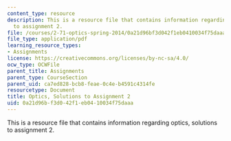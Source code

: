 ```yaml
---
content_type: resource
description: This is a resource file that contains information regarding optics, solutions
  to assignment 2.
file: /courses/2-71-optics-spring-2014/0a21d96bf3d042f1eb0410034f75daaa_MIT2_71S14_HW_2_sols.pdf
file_type: application/pdf
learning_resource_types:
- Assignments
license: https://creativecommons.org/licenses/by-nc-sa/4.0/
ocw_type: OCWFile
parent_title: Assignments
parent_type: CourseSection
parent_uid: ca7ed828-bcb8-feae-0c4e-b4591c4314fe
resourcetype: Document
title: Optics, Solutions to Assignment 2
uid: 0a21d96b-f3d0-42f1-eb04-10034f75daaa
---
```

This is a resource file that contains information regarding optics, solutions to assignment 2.